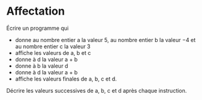 # Affectation

Écrire un programme qui

* donne au nombre entier a la valeur 5, au nombre entier b la valeur −4 et au nombre entier c la valeur 3
* affiche les valeurs de a, b et c
* donne à d la valeur a + b
* donne à b la valeur d
* donne à d la valeur a + b
* affiche les valeurs finales de a, b, c et d.  

Décrire les valeurs successives de a, b, c et d après chaque instruction.